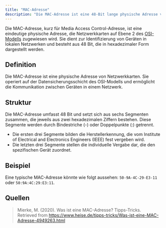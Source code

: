 ```yaml
---
title: "MAC-Adresse"
description: "Die MAC-Adresse ist eine 48-Bit lange physische Adresse von Netzwerkkarten auf Ebene 2 des OSI-Modells. Sie besteht aus hexadezimalen Ziffern, wobei die ersten drei Segmente die Herstellerkennung und die letzten drei die individuelle Vergabe darstellen."
---
```


Die MAC-Adresse, kurz für Media Access Control-Adresse, ist eine eindeutige physische Adresse, die Netzwerkkarten auf Ebene 2 des [OSI-Modells](/open-fidup/lerninhalte/osi-modell) zugewiesen wird. Sie dient zur Identifizierung von Geräten in lokalen Netzwerken und besteht aus 48 Bit, die in hexadezimaler Form dargestellt werden.

## Definition
Die MAC-Adresse ist eine physische Adresse von Netzwerkkarten. Sie operiert auf der Datensicherungsschicht des OSI-Modells und ermöglicht die Kommunikation zwischen Geräten in einem Netzwerk.

## Struktur
Die MAC-Adresse umfasst 48 Bit und setzt sich aus sechs Segmenten zusammen, die jeweils aus zwei hexadezimalen Ziffern bestehen. Diese Segmente werden durch Bindestriche (-) oder Doppelpunkte (:) getrennt.

- Die ersten drei Segmente bilden die Herstellerkennung, die vom Institute of Electrical and Electronics Engineers (IEEE) fest vergeben wird.
- Die letzten drei Segmente stellen die individuelle Vergabe dar, die den spezifischen Gerät zuordnet.

## Beispiel
Eine typische MAC-Adresse könnte wie folgt aussehen: `50-9A-4C-29-E3-11` oder `50:9A:4C:29:E3:11`.

## Quellen
> Mierke, M. (2020). Was ist eine MAC-Adresse? Tipps-Tricks. Retrieved from https://www.heise.de/tipps-tricks/Was-ist-eine-MAC-Adresse-4949263.html